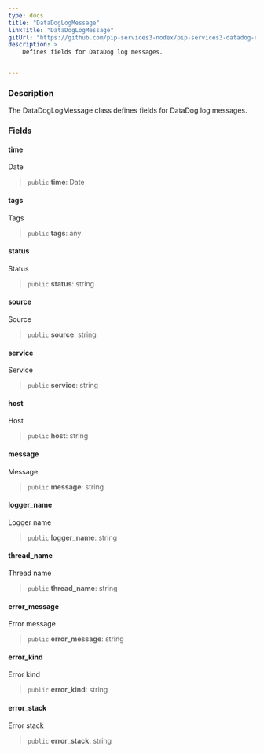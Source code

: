 ```yaml
---
type: docs
title: "DataDogLogMessage"
linkTitle: "DataDogLogMessage"
gitUrl: "https://github.com/pip-services3-nodex/pip-services3-datadog-nodex"
description: >
    Defines fields for DataDog log messages.


---
```


### Description

The DataDogLogMessage class defines fields for DataDog log messages.


### Fields

<span class="hide-title-link">

#### time
Date
> `public` **time**: Date
#### tags
Tags
> `public` **tags**: any
#### status
Status
> `public` **status**: string
#### source
Source
> `public` **source**: string
#### service
Service
> `public` **service**: string
#### host
Host
> `public` **host**: string
#### message
Message
> `public` **message**: string
#### logger_name
Logger name
> `public` **logger_name**: string
#### thread_name
Thread name
> `public` **thread_name**: string
#### error_message
Error message
> `public` **error_message**: string
#### error_kind
Error kind
> `public` **error_kind**: string
#### error_stack
Error stack
> `public` **error_stack**: string

</span>
